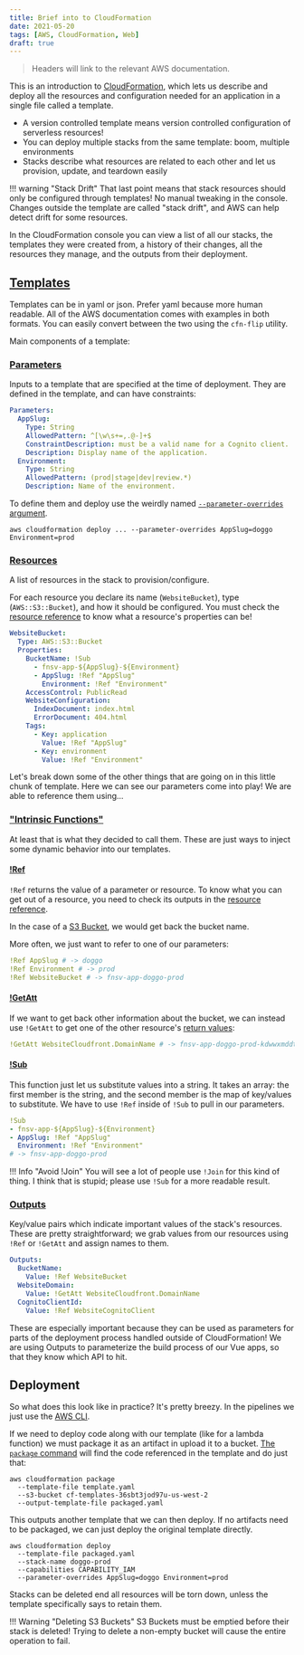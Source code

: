 ```yaml
---
title: Brief into to CloudFormation
date: 2021-05-20
tags: [AWS, CloudFormation, Web]
draft: true
---
```


> Headers will link to the relevant AWS documentation.

This is an introduction to [CloudFormation](https://docs.aws.amazon.com/AWSCloudFormation/latest/UserGuide/Welcome.html), which lets us describe and deploy all the resources and configuration needed for an application in a single file called a template.

- A version controlled template means version controlled configuration of serverless resources!
- You can deploy multiple stacks from the same template: boom, multiple environments
- Stacks describe what resources are related to each other and let us provision, update, and teardown easily

<!-- prettier-ignore -->
!!! warning "Stack Drift"
    That last point means that stack resources should only be configured through templates! No manual tweaking in the console. Changes outside the template are called "stack drift", and AWS can help detect drift for some resources.

In the CloudFormation console you can view a list of all our stacks, the templates they were created from, a history of their changes, all the resources they manage, and the outputs from their deployment.

## [Templates](https://docs.aws.amazon.com/AWSCloudFormation/latest/UserGuide/template-guide.html)

Templates can be in yaml or json. Prefer yaml because more human readable. All of the AWS documentation comes with examples in both formats. You can easily convert between the two using the `cfn-flip` utility.

Main components of a template:

### [Parameters](https://docs.aws.amazon.com/AWSCloudFormation/latest/UserGuide/parameters-section-structure.html)

Inputs to a template that are specified at the time of deployment. They are defined in the template, and can have constraints:

```yaml
Parameters:
  AppSlug:
    Type: String
    AllowedPattern: ^[\w\s+=,.@-]+$
    ConstraintDescription: must be a valid name for a Cognito client.
    Description: Display name of the application.
  Environment:
    Type: String
    AllowedPattern: (prod|stage|dev|review.*)
    Description: Name of the environment.
```

To define them and deploy use the weirdly named [`--parameter-overrides` argument](https://docs.aws.amazon.com/cli/latest/reference/cloudformation/deploy/index.html).

```
aws cloudformation deploy ... --parameter-overrides AppSlug=doggo Environment=prod
```

### [Resources](https://docs.aws.amazon.com/AWSCloudFormation/latest/UserGuide/resources-section-structure.html)

A list of resources in the stack to provision/configure.

For each resource you declare its name (`WebsiteBucket`), type (`AWS::S3::Bucket`), and how it should be configured. You must check the [resource reference](https://docs.aws.amazon.com/AWSCloudFormation/latest/UserGuide/aws-template-resource-type-ref.html) to know what a resource's properties can be!

```yaml
WebsiteBucket:
  Type: AWS::S3::Bucket
  Properties:
    BucketName: !Sub
      - fnsv-app-${AppSlug}-${Environment}
      - AppSlug: !Ref "AppSlug"
        Environment: !Ref "Environment"
    AccessControl: PublicRead
    WebsiteConfiguration:
      IndexDocument: index.html
      ErrorDocument: 404.html
    Tags:
      - Key: application
        Value: !Ref "AppSlug"
      - Key: environment
        Value: !Ref "Environment"
```

Let's break down some of the other things that are going on in this little chunk of template. Here we can see our parameters come into play! We are able to reference them using...

### ["Intrinsic Functions"](https://docs.aws.amazon.com/AWSCloudFormation/latest/UserGuide/intrinsic-function-reference.html)

At least that is what they decided to call them. These are just ways to inject some dynamic behavior into our templates.

#### [!Ref](https://docs.aws.amazon.com/AWSCloudFormation/latest/UserGuide/intrinsic-function-reference-ref.html)

`!Ref` returns the value of a parameter or resource. To know what you can get out of a resource, you need to check its outputs in the [resource reference](https://docs.aws.amazon.com/AWSCloudFormation/latest/UserGuide/aws-template-resource-type-ref.html).

In the case of a [S3 Bucket](https://docs.aws.amazon.com/AWSCloudFormation/latest/UserGuide/aws-properties-s3-bucket.html#aws-properties-s3-bucket-return-values), we would get back the bucket name.

More often, we just want to refer to one of our parameters:

```yaml
!Ref AppSlug # -> doggo
!Ref Environment # -> prod
!Ref WebsiteBucket # -> fnsv-app-doggo-prod
```

#### [!GetAtt](https://docs.aws.amazon.com/AWSCloudFormation/latest/UserGuide/intrinsic-function-reference-getatt.html)

If we want to get back other information about the bucket, we can instead use `!GetAtt` to get one of the other resource's [return values](https://docs.aws.amazon.com/AWSCloudFormation/latest/UserGuide/aws-properties-s3-bucket.html#aws-properties-s3-bucket-return-values):

```yaml
!GetAtt WebsiteCloudfront.DomainName # -> fnsv-app-doggo-prod-kdwwxmddtr2g.s3.amazonaws.com
```

#### [!Sub](https://docs.aws.amazon.com/AWSCloudFormation/latest/UserGuide/intrinsic-function-reference-sub.html)

This function just let us substitute values into a string. It takes an array: the first member is the string, and the second member is the map of key/values to substitute. We have to use `!Ref` inside of `!Sub` to pull in our parameters.

```yaml
!Sub
- fnsv-app-${AppSlug}-${Environment}
- AppSlug: !Ref "AppSlug"
  Environment: !Ref "Environment"
# -> fnsv-app-doggo-prod
```

<!-- prettier-ignore -->
!!! Info "Avoid !Join"
    You will see a lot of people use `!Join` for this kind of thing. I think that is stupid; please use `!Sub` for a more readable result.

### [Outputs](https://docs.aws.amazon.com/AWSCloudFormation/latest/UserGuide/outputs-section-structure.html)

Key/value pairs which indicate important values of the stack's resources. These are pretty straightforward; we grab values from our resources using `!Ref` or `!GetAtt` and assign names to them.

```yaml
Outputs:
  BucketName:
    Value: !Ref WebsiteBucket
  WebsiteDomain:
    Value: !GetAtt WebsiteCloudfront.DomainName
  CognitoClientId:
    Value: !Ref WebsiteCognitoClient
```

These are especially important because they can be used as parameters for parts of the deployment process handled outside of CloudFormation! We are using Outputs to parameterize the build process of our Vue apps, so that they know which API to hit.

## Deployment

So what does this look like in practice? It's pretty breezy. In the pipelines we just use the [AWS CLI](https://docs.aws.amazon.com/cli/latest/reference/cloudformation/index.html).

If we need to deploy code along with our template (like for a lambda function) we must package it as an artifact in upload it to a bucket. [The `package` command](https://docs.aws.amazon.com/AWSCloudFormation/latest/UserGuide/using-cfn-cli-package.html) will find the code referenced in the template and do just that:

```shell
aws cloudformation package
  --template-file template.yaml
  --s3-bucket cf-templates-36sbt3jod97u-us-west-2
  --output-template-file packaged.yaml
```

This outputs another template that we can then deploy. If no artifacts need to be packaged, we can just deploy the original template directly.

```shell
aws cloudformation deploy
  --template-file packaged.yaml
  --stack-name doggo-prod
  --capabilities CAPABILITY_IAM
  --parameter-overrides AppSlug=doggo Environment=prod
```

Stacks can be deleted end all resources will be torn down, unless the template specifically says to retain them.

<!-- prettier-ignore -->
!!! Warning "Deleting S3 Buckets"
    S3 Buckets must be emptied before their stack is deleted! Trying to delete a non-empty bucket will cause the entire operation to fail.
